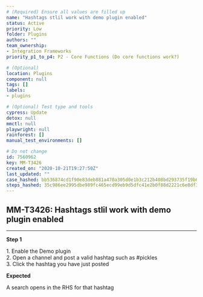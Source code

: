 ```yaml
---
# (Required) Ensure all values are filled up
name: "Hashtags stlil work with demo plugin enabled"
status: Active
priority: Low
folder: Plugins
authors: ""
team_ownership: 
- Integration Frameworks
priority_p1_to_p4: P2 - Core Functions (Do core functions work?)

# (Optional)
location: Plugins
component: null
tags: []
labels: 
- plugins

# (Optional) Test type and tools
cypress: Update
detox: null
mmctl: null
playwright: null
rainforest: []
manual_test_environments: []

# Do not change
id: 7560962
key: MM-T3426
created_on: "2020-10-21T19:27:50Z"
last_updated: ""
case_hashed: bb536874cd1f90e83deb881a470a305d0e1b3c212b408bd293735f19b688e44208b42056e9009c98d9cc425021d63b25
steps_hashed: 35c986ee2995dbe989fc465ecd99eb9d5dfc41e2b0f88d2221c6e8df3ce3872fa35e51479d5e5a56a9b23789dd6e6223
---
```


<!-- (Auto-generated) Based on frontmatter's "key" and "name" -->

## MM-T3426: Hashtags stlil work with demo plugin enabled

---

**Step 1**

1\. Enable the Demo plugin\
2\. Open a channel and post a valid hashtag such as #pickles\
3\. Click the hashtag you have just posted

**Expected**

A search opens in the RHS for that hashtag
